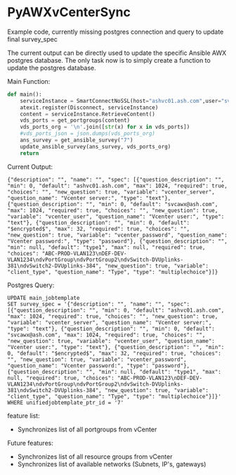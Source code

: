 # PyAWXvCenterSync

Example code, currently missing postgres connection and query to update final survey_spec

The current output can be directly used to update the specific Ansible AWX postgres database.
The only task now is to simply create a function to update the postgres database.

Main Function:
```python
def main():
    serviceInstance = SmartConnectNoSSL(host="ashvc01.ash.com",user="svcawx@ash.com",pwd="#####",port=443)
    atexit.register(Disconnect, serviceInstance)
    content = serviceInstance.RetrieveContent()
    vds_ports = get_portgroups(content)
    vds_ports_org = '\n'.join([str(x) for x in vds_ports]) 
    #vds_ports_json = json.dumps(vds_ports_org)
    ans_survey = get_ansible_survey("7")
    update_ansible_survey(ans_survey, vds_ports_org)
    return
```

Current Output:
```
{"description": "", "name": "", "spec": [{"question_description": "", "min": 0, "default": "ashvc01.ash.com", "max": 1024, "required": true, "choices": "", "new_question": true, "variable": "vcenter_server", "question_name": "Vcenter server:", "type": "text"}, {"question_description": "", "min": 0, "default": "svcawx@ash.com", "max": 1024, "required": true, "choices": "", "new_question": true, "variable": "vcenter_user", "question_name": "Vcenter user:", "type": "text"}, {"question_description": "", "min": 0, "default": "$encrypted$", "max": 32, "required": true, "choices": "", "new_question": true, "variable": "vcenter_password", "question_name": "Vcenter password:", "type": "password"}, {"question_description": "", "min": null, "default": "type1", "max": null, "required": true, "choices": "ABC-PROD-VLAN123\nDEF-DEV-VLAN1234\ndvPortGroup\ndvPortGroup2\ndvSwitch-DVUplinks-381\ndvSwitch2-DVUplinks-384", "new_question": true, "variable": "client_type", "question_name": "Type", "type": "multiplechoice"}]}
```

Postgres Query:
```
UPDATE main_jobtemplate
SET survey_spec = '{"description": "", "name": "", "spec": [{"question_description": "", "min": 0, "default": "ashvc01.ash.com", "max": 1024, "required": true, "choices": "", "new_question": true, "variable": "vcenter_server", "question_name": "Vcenter server:", "type": "text"}, {"question_description": "", "min": 0, "default": "svcawx@ash.com", "max": 1024, "required": true, "choices": "", "new_question": true, "variable": "vcenter_user", "question_name": "Vcenter user:", "type": "text"}, {"question_description": "", "min": 0, "default": "$encrypted$", "max": 32, "required": true, "choices": "", "new_question": true, "variable": "vcenter_password", "question_name": "Vcenter password:", "type": "password"}, {"question_description": "", "min": null, "default": "type1", "max": null, "required": true, "choices": "ABC-PROD-VLAN123\nDEF-DEV-VLAN1234\ndvPortGroup\ndvPortGroup2\ndvSwitch-DVUplinks-381\ndvSwitch2-DVUplinks-384", "new_question": true, "variable": "client_type", "question_name": "Type", "type": "multiplechoice"}]}'
WHERE unifiedjobtemplate_ptr_id = '7'
```

feature list:

 * Synchronizes list of all portgroups from vCenter

 Future features:
 
 * Synchronizes list of all resource groups from vCenter
 * Synchronizes list of available networks (Subnets, IP's, gateways)
 